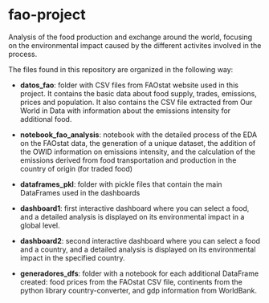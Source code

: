 # fao-project
Analysis of the food production and exchange around the world, focusing on the environmental impact caused by the different activites involved in the process.

The files found in this repository are organized in the following way:

- **datos_fao**: folder with CSV files from FAOstat website used in this project. It contains the basic data about food supply, trades, emissions, prices and population. It also contains the CSV file extracted from Our World in Data with information about the emissions intensity for additional food.

- **notebook_fao_analysis**: notebook with the detailed process of the EDA on the FAOstat data, the generation of a unique dataset, the addition of the OWID information on emissions intensity, and the calculation of the emissions derived from food transportation and production in the country of origin (for traded food)

- **dataframes_pkl**: folder with pickle files that contain the main DataFrames used in the dashboards

- **dashboard1**: first interactive dashboard where you can select a food, and a detailed analysis is displayed on its environmental impact in a global level.

- **dashboard2**: second interactive dashboard where you can select a food and a country, and a detailed analysis is displayed on its environmental impact in the specified country.

- **generadores_dfs**: folder with a notebook for each additional DataFrame created: food prices from the FAOstat CSV file, continents from the python library country-converter, and gdp information from WorldBank.
